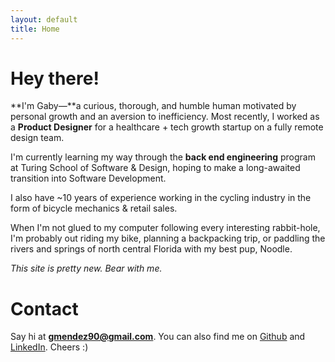 ```yaml
---
layout: default
title: Home
---
```


# Hey there!

**I'm Gaby—**a curious, thorough, and humble human motivated by personal growth and an aversion to inefficiency. Most recently, I worked as a **Product Designer** for a healthcare + tech growth startup on a fully remote design team.

I'm currently learning my way through the **back end engineering** program at Turing School of Software & Design, hoping to make a long-awaited transition into Software Development.

I also have ~10 years of experience working in the cycling industry in the form of bicycle mechanics & retail sales.

When I'm not glued to my computer following every interesting rabbit-hole, I'm probably out riding my bike, planning a backpacking trip, or paddling the rivers and springs of north central Florida with my best pup, Noodle.

_This site is pretty new. Bear with me._

# Contact

Say hi at **gmendez90@gmail.com**. You can also find me on [Github](http://github.com/gabichuelas) and [LinkedIn](https://www.linkedin.com/in/gabymendez/). Cheers :)
